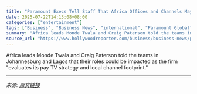 ```yaml
---
title: "Paramount Execs Tell Staff That Africa Offices and Channels May Close Amid Strategy Review (Exclusive)"
date: 2025-07-22T14:13:08+08:00
categories: ["entertainment"]
tags: ["Business", "Business News", "international", "Paramount Global"]
summary: "Africa leads Monde Twala and Craig Paterson told the teams in Johannesburg and Lagos that their roles could be impacted as the firm \"evaluates its pay TV strategy and local channel footprint.\""
source_url: "https://www.hollywoodreporter.com/business/business-news/paramount-may-close-africa-offices-local-channels-exclusive-1236325404/"
---
```


Africa leads Monde Twala and Craig Paterson told the teams in Johannesburg and Lagos that their roles could be impacted as the firm "evaluates its pay TV strategy and local channel footprint."

---

*来源: [原文链接](https://www.hollywoodreporter.com/business/business-news/paramount-may-close-africa-offices-local-channels-exclusive-1236325404/)*
